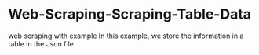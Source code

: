 # Web-Scraping-Scraping-Table-Data
web scraping with example
In this example, we store the information in a table in the Json file
